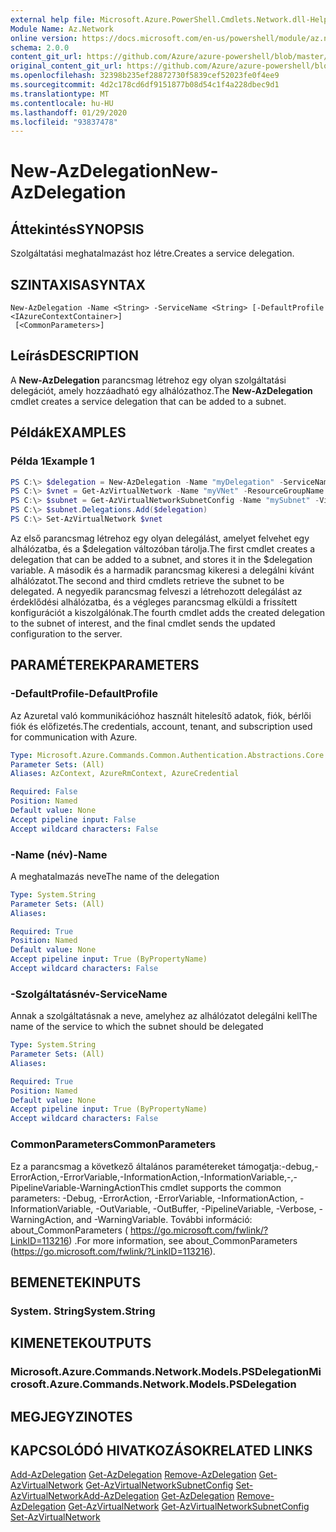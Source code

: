 ```yaml
---
external help file: Microsoft.Azure.PowerShell.Cmdlets.Network.dll-Help.xml
Module Name: Az.Network
online version: https://docs.microsoft.com/en-us/powershell/module/az.network/new-azdelegation
schema: 2.0.0
content_git_url: https://github.com/Azure/azure-powershell/blob/master/src/Network/Network/help/New-AzDelegation.md
original_content_git_url: https://github.com/Azure/azure-powershell/blob/master/src/Network/Network/help/New-AzDelegation.md
ms.openlocfilehash: 32398b235ef28872730f5839cef52023fe0f4ee9
ms.sourcegitcommit: 4d2c178cd6df9151877b08d54c1f4a228dbec9d1
ms.translationtype: MT
ms.contentlocale: hu-HU
ms.lasthandoff: 01/29/2020
ms.locfileid: "93837478"
---
```

# <span data-ttu-id="fb50f-101">New-AzDelegation</span><span class="sxs-lookup"><span data-stu-id="fb50f-101">New-AzDelegation</span></span>

## <span data-ttu-id="fb50f-102">Áttekintés</span><span class="sxs-lookup"><span data-stu-id="fb50f-102">SYNOPSIS</span></span>
<span data-ttu-id="fb50f-103">Szolgáltatási meghatalmazást hoz létre.</span><span class="sxs-lookup"><span data-stu-id="fb50f-103">Creates a service delegation.</span></span>

## <span data-ttu-id="fb50f-104">SZINTAXISA</span><span class="sxs-lookup"><span data-stu-id="fb50f-104">SYNTAX</span></span>

```
New-AzDelegation -Name <String> -ServiceName <String> [-DefaultProfile <IAzureContextContainer>]
 [<CommonParameters>]
```

## <span data-ttu-id="fb50f-105">Leírás</span><span class="sxs-lookup"><span data-stu-id="fb50f-105">DESCRIPTION</span></span>
<span data-ttu-id="fb50f-106">A **New-AzDelegation** parancsmag létrehoz egy olyan szolgáltatási delegációt, amely hozzáadható egy alhálózathoz.</span><span class="sxs-lookup"><span data-stu-id="fb50f-106">The **New-AzDelegation** cmdlet creates a service delegation that can be added to a subnet.</span></span>

## <span data-ttu-id="fb50f-107">Példák</span><span class="sxs-lookup"><span data-stu-id="fb50f-107">EXAMPLES</span></span>

### <span data-ttu-id="fb50f-108">Példa 1</span><span class="sxs-lookup"><span data-stu-id="fb50f-108">Example 1</span></span>
```powershell
PS C:\> $delegation = New-AzDelegation -Name "myDelegation" -ServiceName "Microsoft.Sql/servers"
PS C:\> $vnet = Get-AzVirtualNetwork -Name "myVNet" -ResourceGroupName "myResourceGroup"
PS C:\> $subnet = Get-AzVirtualNetworkSubnetConfig -Name "mySubnet" -VirtualNetwork $vnet
PS C:\> $subnet.Delegations.Add($delegation)
PS C:\> Set-AzVirtualNetwork $vnet
```

<span data-ttu-id="fb50f-109">Az első parancsmag létrehoz egy olyan delegálást, amelyet felvehet egy alhálózatba, és a $delegation változóban tárolja.</span><span class="sxs-lookup"><span data-stu-id="fb50f-109">The first cmdlet creates a delegation that can be added to a subnet, and stores it in the $delegation variable.</span></span> <span data-ttu-id="fb50f-110">A második és a harmadik parancsmag kikeresi a delegálni kívánt alhálózatot.</span><span class="sxs-lookup"><span data-stu-id="fb50f-110">The second and third cmdlets retrieve the subnet to be delegated.</span></span> <span data-ttu-id="fb50f-111">A negyedik parancsmag felveszi a létrehozott delegálást az érdeklődési alhálózatba, és a végleges parancsmag elküldi a frissített konfigurációt a kiszolgálónak.</span><span class="sxs-lookup"><span data-stu-id="fb50f-111">The fourth cmdlet adds the created delegation to the subnet of interest, and the final cmdlet sends the updated configuration to the server.</span></span>

## <span data-ttu-id="fb50f-112">PARAMÉTEREK</span><span class="sxs-lookup"><span data-stu-id="fb50f-112">PARAMETERS</span></span>

### <span data-ttu-id="fb50f-113">-DefaultProfile</span><span class="sxs-lookup"><span data-stu-id="fb50f-113">-DefaultProfile</span></span>
<span data-ttu-id="fb50f-114">Az Azuretal való kommunikációhoz használt hitelesítő adatok, fiók, bérlői fiók és előfizetés.</span><span class="sxs-lookup"><span data-stu-id="fb50f-114">The credentials, account, tenant, and subscription used for communication with Azure.</span></span>

```yaml
Type: Microsoft.Azure.Commands.Common.Authentication.Abstractions.Core.IAzureContextContainer
Parameter Sets: (All)
Aliases: AzContext, AzureRmContext, AzureCredential

Required: False
Position: Named
Default value: None
Accept pipeline input: False
Accept wildcard characters: False
```

### <span data-ttu-id="fb50f-115">-Name (név)</span><span class="sxs-lookup"><span data-stu-id="fb50f-115">-Name</span></span>
<span data-ttu-id="fb50f-116">A meghatalmazás neve</span><span class="sxs-lookup"><span data-stu-id="fb50f-116">The name of the delegation</span></span>

```yaml
Type: System.String
Parameter Sets: (All)
Aliases:

Required: True
Position: Named
Default value: None
Accept pipeline input: True (ByPropertyName)
Accept wildcard characters: False
```

### <span data-ttu-id="fb50f-117">-Szolgáltatásnév</span><span class="sxs-lookup"><span data-stu-id="fb50f-117">-ServiceName</span></span>
<span data-ttu-id="fb50f-118">Annak a szolgáltatásnak a neve, amelyhez az alhálózatot delegálni kell</span><span class="sxs-lookup"><span data-stu-id="fb50f-118">The name of the service to which the subnet should be delegated</span></span>

```yaml
Type: System.String
Parameter Sets: (All)
Aliases:

Required: True
Position: Named
Default value: None
Accept pipeline input: True (ByPropertyName)
Accept wildcard characters: False
```

### <span data-ttu-id="fb50f-119">CommonParameters</span><span class="sxs-lookup"><span data-stu-id="fb50f-119">CommonParameters</span></span>
<span data-ttu-id="fb50f-120">Ez a parancsmag a következő általános paramétereket támogatja:-debug,-ErrorAction,-ErrorVariable,-InformationAction,-InformationVariable,-,-PipelineVariable-WarningAction</span><span class="sxs-lookup"><span data-stu-id="fb50f-120">This cmdlet supports the common parameters: -Debug, -ErrorAction, -ErrorVariable, -InformationAction, -InformationVariable, -OutVariable, -OutBuffer, -PipelineVariable, -Verbose, -WarningAction, and -WarningVariable.</span></span> <span data-ttu-id="fb50f-121">További információ: about_CommonParameters ( https://go.microsoft.com/fwlink/?LinkID=113216) .</span><span class="sxs-lookup"><span data-stu-id="fb50f-121">For more information, see about_CommonParameters (https://go.microsoft.com/fwlink/?LinkID=113216).</span></span>

## <span data-ttu-id="fb50f-122">BEMENETEK</span><span class="sxs-lookup"><span data-stu-id="fb50f-122">INPUTS</span></span>

### <span data-ttu-id="fb50f-123">System. String</span><span class="sxs-lookup"><span data-stu-id="fb50f-123">System.String</span></span>

## <span data-ttu-id="fb50f-124">KIMENETEK</span><span class="sxs-lookup"><span data-stu-id="fb50f-124">OUTPUTS</span></span>

### <span data-ttu-id="fb50f-125">Microsoft.Azure.Commands.Network.Models.PSDelegation</span><span class="sxs-lookup"><span data-stu-id="fb50f-125">Microsoft.Azure.Commands.Network.Models.PSDelegation</span></span>

## <span data-ttu-id="fb50f-126">MEGJEGYZI</span><span class="sxs-lookup"><span data-stu-id="fb50f-126">NOTES</span></span>

## <span data-ttu-id="fb50f-127">KAPCSOLÓDÓ HIVATKOZÁSOK</span><span class="sxs-lookup"><span data-stu-id="fb50f-127">RELATED LINKS</span></span>

<span data-ttu-id="fb50f-128">[Add-AzDelegation](./Add-AzDelegation.md) 
 [Get-AzDelegation](./Get-AzDelegation.md) 
 [Remove-AzDelegation](./Remove-AzDelegation.md) 
 [Get-AzVirtualNetwork](./Get-AzVirtualNetwork.md) 
 [Get-AzVirtualNetworkSubnetConfig](./Get-AzVirtualNetworkSubnetConfig.md) 
 [Set-AzVirtualNetwork](./Set-AzVirtualNetwork.md)</span><span class="sxs-lookup"><span data-stu-id="fb50f-128">[Add-AzDelegation](./Add-AzDelegation.md)
[Get-AzDelegation](./Get-AzDelegation.md)
[Remove-AzDelegation](./Remove-AzDelegation.md)
[Get-AzVirtualNetwork](./Get-AzVirtualNetwork.md)
[Get-AzVirtualNetworkSubnetConfig](./Get-AzVirtualNetworkSubnetConfig.md)
[Set-AzVirtualNetwork](./Set-AzVirtualNetwork.md)</span></span>